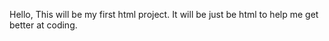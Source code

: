 Hello, This will be my first html project. It will be just be html to help me get better at coding. 